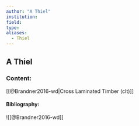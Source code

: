 ```yaml
---
author: "A Thiel"
institution:
field:
type:
aliases:
  - Thiel
---
```


## A Thiel

### Content:
[[@Brandner2016-wd|Cross Laminated Timber (clt)]]

#### Bibliography:

![[@Brandner2016-wd]]